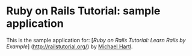 # Ruby on Rails Tutorial: sample application

This is the sample application for:
[*Ruby on Rails Tutorial: Learn Rails by Example*] (http://railstutorial.org/) by [Michael Hartl](http://michaelhartl.com).
